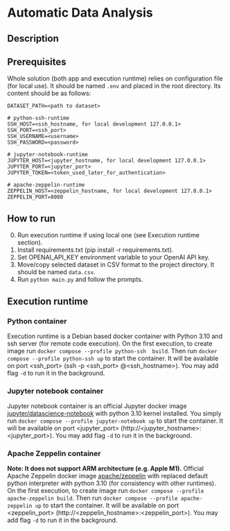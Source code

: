 # Automatic Data Analysis

## Description

## Prerequisites

Whole solution (both app and execution runtime) relies on configuration file (for local use). It should be named `.env` and placed in the root directory. Its content should be as follows:

```
DATASET_PATH=<path to dataset>

# python-ssh-runtime
SSH_HOST=<ssh_hostname, for local development 127.0.0.1>
SSH_PORT=<ssh_port>
SSH_USERNAME=<username>
SSH_PASSWORD=<password>

# jupyter-notebook-runtime
JUPYTER_HOST=<jupyter_hostname, for local development 127.0.0.1>
JUPYTER_PORT=<jupyter_port>
JUPYTER_TOKEN=<token_used_later_for_authentication>

# apache-zeppelin-runtime
ZEPPELIN_HOST=<zeppelin_hostname, for local development 127.0.0.1>
ZEPPELIN_PORT=8080
```

## How to run

0. Run execution runtime if using local one (see Execution runtime section).
1. Install requirements.txt (pip install -r requirements.txt).
2. Set OPENAI_API_KEY environment variable to your OpenAI API key.
3. Move/copy selected dataset in CSV format to the project directory. It should be named `data.csv`.
4. Run `python main.py` and follow the prompts.

## Execution runtime

### Python container

Execution runtime is a Debian based docker container with Python 3.10 and ssh server (for remote code execution).
On the first execution, to create image run `docker compose --profile python-ssh  build`.
Then run `docker compose --profile python-ssh up` to start the container. It will be available on port <ssh_port> (ssh -p <ssh_port> <username>@<ssh_hostname>). You may add flag `-d` to run it in the background.

### Jupyter notebook container

Jupyter notebook container is an official Jupyter docker image [jupyter/datascience-notebook](https://hub.docker.com/r/jupyter/datascience-notebook) with python 3.10 kernel installed.
You simply run `docker compose --profile jupyter-notebook up` to start the container. It will be available on port <jupyter_port> (http://<jupyter_hostname>:<jupyter_port>). You may add flag `-d` to run it in the background.

### Apache Zeppelin container
**Note: It does not support ARM architecture (e.g. Apple M1).**
Official Apache Zeppelin docker image [apache/zeppelin](https://hub.docker.com/r/apache/zeppelin) with replaced default python interpreter with python 3.10 (for consistency with other runtimes).
On the first execution, to create image run `docker compose --profile apache-zeppelin build`.
Then run `docker compose --profile apache-zeppelin up` to start the container. It will be available on port <zeppelin_port> (http://<zeppelin_hostname>:<zeppelin_port>). You may add flag `-d` to run it in the background.


